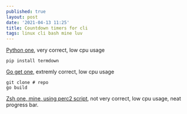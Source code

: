 ```yaml
---
published: true
layout: post
date: '2021-04-13 11:25'
title: Countdown timers for cli
tags: linux cli bash mine luv 
---
```

[Python one](https://github.com/trehn/termdown), very correct, low cpu usage

    pip install termdown

[Go get one](https://github.com/antonmedv/countdow), extremly correct, low cpu usage

    git clone # repo
    go build

[Zsh one, mine, using perc2 script](https://raw.githubusercontent.com/brontosaurusrex/bucentaur/master/.experiments/bin/countPerc), not very correct, low cpu usage, neat progress bar.

